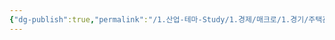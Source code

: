 ```yaml
---
{"dg-publish":true,"permalink":"/1.산업-테마-Study/1.경제/매크로/1.경기/주택관련지표(기존주택판매,주택착공승인)/건설지출/","created":"2024-12-03T09:44:25.417+09:00","updated":"2025-06-03T20:07:19.711+09:00"}
---
```


